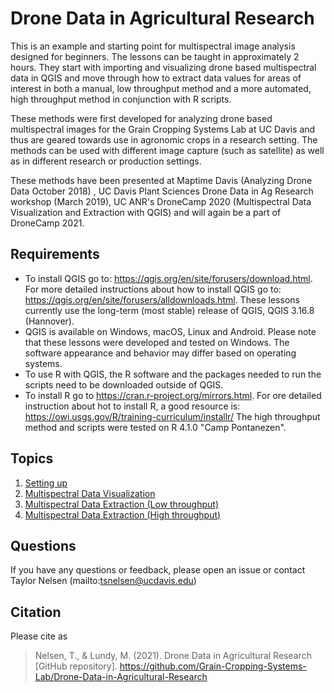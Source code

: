 # Drone Data in Agricultural Research

This is an example and starting point for multispectral image analysis designed for beginners. The lessons can be taught in approximately 2 hours. They start with importing and visualizing drone based multispectral data in QGIS and move through how to extract data values for areas of interest in both a manual, low throughput method and a more automated, high throughput method in conjunction with R scripts.

These methods were first developed for analyzing drone based multispectral images for the Grain Cropping Systems Lab at UC Davis and thus are geared towards use in agronomic crops in a research setting. The methods can be used with different image capture (such as satellite) as well as in different research or production settings. 

These methods have been presented at Maptime Davis (Analyzing Drone Data October 2018) , UC Davis Plant Sciences Drone Data in Ag Research workshop (March 2019), UC ANR's DroneCamp 2020 (Multispectral Data Visualization and Extraction with QGIS) and will again be a part of DroneCamp 2021.

## Requirements

* To install QGIS go to: <a href = "https://qgis.org/en/site/forusers/download.html">https://qgis.org/en/site/forusers/download.html</a>. For more detailed instructions about how to install QGIS go to: <a href = "https://qgis.org/en/site/forusers/alldownloads.html">https://qgis.org/en/site/forusers/alldownloads.html</a>. These lessons currently use the long-term (most stable) release of QGIS, QGIS 3.16.8 (Hannover). 
* QGIS is available on Windows, macOS, Linux and Android. Please note that these lessons were developed and tested on Windows. The software appearance and behavior may differ based on operating systems.
* To use R with QGIS, the R software and the packages needed to run the scripts need to be downloaded outside of QGIS. 
* To install R go to <a href = "https://cran.r-project.org/mirrors.html">https://cran.r-project.org/mirrors.html</a>. For ore detailed instruction about hot to install R, a good resource is: <a href="https://owi.usgs.gov/R/training-curriculum/installr/">https://owi.usgs.gov/R/training-curriculum/installr/</a> The high throughput method and scripts were tested on R 4.1.0 "Camp Pontanezen". 

## Topics

1. [Setting up](01-setting-up.md)
2. [Multispectral Data Visualization](02-multispectral-data-visualization.md)
3. [Multispectral Data Extraction (Low throughput)](03-multispectral-data-extraction.md)
4. [Multispectral Data Extraction (High throughput)](04-high-throughput-data-extraction.md)

## Questions

If you have any questions or feedback, please open an issue or contact Taylor Nelsen (mailto:tsnelsen@ucdavis.edu)

## Citation

Please cite as

> Nelsen, T., & Lundy, M. (2021). Drone Data in Agricultural Research  [GitHub repository]. https://github.com/Grain-Cropping-Systems-Lab/Drone-Data-in-Agricultural-Research
